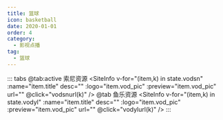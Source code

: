 ```yaml
---
title: 篮球
icon: basketball
date: 2020-01-01
order: 4
category:
  - 影视点播
tag:
  - 篮球
---
```


<ArtPlayer :src="state.src" :config="artConfig(Hls,state.PlayList)" type="Hls"/>

::: tabs
@tab:active 索尼资源
<SiteInfo v-for="(item,k) in state.vodsn" :name="item.title" desc="" :logo="item.vod_pic"
:preview="item.vod_pic" url="" @click="vodsnurl(k)" />
@tab 鱼乐资源
<SiteInfo v-for="(item,k) in state.vodyl" :name="item.title" desc="" :logo="item.vod_pic"
:preview="item.vod_pic" url="" @click="vodylurl(k)" />
:::

<script setup lang="ts">
  import { vod } from 'db'
  import { artConfig, Hls } from 'cps/artConst'
  import { useStorage } from '@vueuse/core'
  import { onMounted, nextTick, onDeactivated } from "vue";

  const state = useStorage(
    "vod-lanqiu",
    {
      src:"",
      vodsn: [],
      vodyl: [],
      PlayList: []
    }
  )

  onMounted(() => {
    nextTick(async () => {
      const suonizy = await vod.find({ "name": "snzy-49" })
      const ylzy = await vod.find({ "name": "ylzy-49" })
      state.value.vodsn = suonizy.data
      state.value.vodyl = ylzy.data
      vodsnurl(0)
    })
  });
   const vodsnurl = (key) => {
    const { vodsn } = state.value
    state.value.PlayList =vodsn
    state.value.src = vodsn[key].url
  }
  const vodylurl = (key) => {
    const { vodyl } = state.value
    state.value.PlayList =vodyl
    state.value.src = vodyl[key].url
  }
</script>
